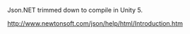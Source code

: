 Json.NET trimmed down to compile in Unity 5.

http://www.newtonsoft.com/json/help/html/Introduction.htm